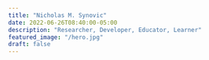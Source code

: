 ```yaml
---
title: "Nicholas M. Synovic"
date: 2022-06-26T08:40:00-05:00
description: "Researcher, Developer, Educator, Learner"
featured_image: "/hero.jpg"
draft: false
---
```

